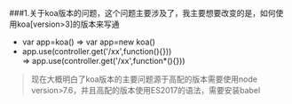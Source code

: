 ###1.关于koa版本的问题，这个问题主要涉及了，我主要想要改变的是，如何使用koa[version>3]的版本来写通
* var app=koa()   =>  var app=new koa()
* app.use(controller.get('/xx',function(){}))  
	=> app.use(controller.get('/xx',function*(){}))

>现在大概明白了koa版本的主要问题源于高配的版本需要使用node version>7.6，并且高配的版本使用ES2017的语法，需要安装babel